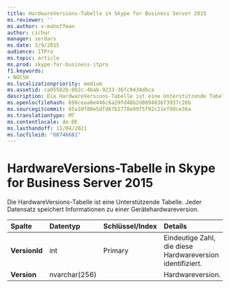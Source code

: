 ```yaml
---
title: HardwareVersions-Tabelle in Skype for Business Server 2015
ms.reviewer: ''
ms.author: v-mahoffman
author: cichur
manager: serdars
ms.date: 3/9/2015
audience: ITPro
ms.topic: article
ms.prod: skype-for-business-itpro
f1.keywords:
- NOCSH
ms.localizationpriority: medium
ms.assetid: ca05582b-082c-4bab-9233-36fc9434dbca
description: Die HardwareVersions-Tabelle ist eine Unterstützende Tabelle. Jeder Datensatz speichert Informationen zu einer Gerätehardwareversion.
ms.openlocfilehash: 698ceaa0e446c6a29fd48b2d8694636f3937c26b
ms.sourcegitcommit: 65a10f80e5dfd67b2778e09f5f92c21ef09ce36a
ms.translationtype: MT
ms.contentlocale: de-DE
ms.lasthandoff: 11/04/2021
ms.locfileid: "60746681"
---
```

# <a name="hardwareversions-table-in-skype-for-business-server-2015"></a>HardwareVersions-Tabelle in Skype for Business Server 2015
 
Die HardwareVersions-Tabelle ist eine Unterstützende Tabelle. Jeder Datensatz speichert Informationen zu einer Gerätehardwareversion.
  
|**Spalte**|**Datentyp**|**Schlüssel/Index**|**Details**|
|:-----|:-----|:-----|:-----|
|**VersionId** <br/> |int  <br/> |Primary  <br/> |Eindeutige Zahl, die diese Hardwareversion identifiziert.  <br/> |
|**Version** <br/> |nvarchar(256)  <br/> | <br/> |Hardwareversion.  <br/> |
   

